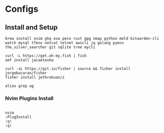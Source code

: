 # Configs

## Install and Setup

```fish
brew install nvim ghq exa peco rust gpg nmap python meld bitwarden-cli watch mysql tfenv netcat telnet awscli jq golang pyenv the_silver_searcher git sqlite tree mycli

curl -L https://get.oh-my.fish | fish
omf install jacaetevha

curl -sL https://git.io/fisher | source && fisher install jorgebucaran/fisher
fisher install jethrokuan/z

alias grep ag
```

### Nvim Plugins Install

```nvim

nvim
:PlugInstall
:q!
:q!
```
